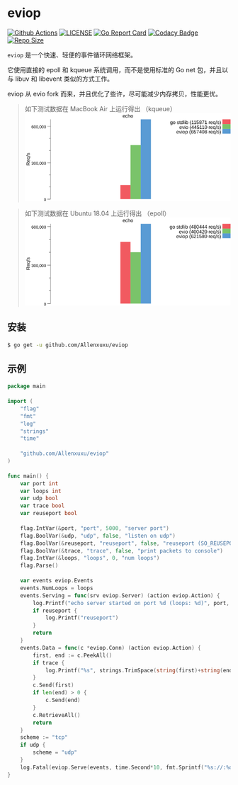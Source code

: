 # eviop 

[![Github Actions](https://github.com/Allenxuxu/eviop/workflows/CI/badge.svg)](https://github.com/Allenxuxu/eviop/actions)
[![LICENSE](https://img.shields.io/badge/LICENSE-MIT-blue)](https://github.com/Allenxuxu/eviop/blob/master/LICENSE)
[![Go Report Card](https://goreportcard.com/badge/github.com/Allenxuxu/eviop)](https://goreportcard.com/report/github.com/Allenxuxu/eviop)
[![Codacy Badge](https://api.codacy.com/project/badge/Grade/8c65a000618048e3a453bb59a2207663)](https://app.codacy.com/app/Allenxuxu/eviop?utm_source=github.com&utm_medium=referral&utm_content=Allenxuxu/eviop&utm_campaign=Badge_Grade_Settings)
[![Repo Size](https://img.shields.io/github/repo-size/Allenxuxu/eviop.svg?style=flat)](https://img.shields.io/github/repo-size/Allenxuxu/eviop.svg?style=flat)

`eviop` 是一个快速、轻便的事件循环网络框架。

它使用直接的 epoll 和 kqueue 系统调用，而不是使用标准的 Go net 包，并且以与 libuv 和 libevent 类似的方式工作。

eviop 从 evio fork 而来，并且优化了些许，尽可能减少内存拷贝，性能更优。

> 如下测试数据在 MacBook Air 上运行得出 （kqueue）
![image](benchmarks/out/echo.png)

> 如下测试数据在 Ubuntu 18.04 上运行得出 （epoll）
![image](benchmarks/out/epoll-echo.png)

## 安装

```bash
$ go get -u github.com/Allenxuxu/eviop
```

## 示例

```go
package main

import (
	"flag"
	"fmt"
	"log"
	"strings"
	"time"

	"github.com/Allenxuxu/eviop"
)

func main() {
	var port int
	var loops int
	var udp bool
	var trace bool
	var reuseport bool

	flag.IntVar(&port, "port", 5000, "server port")
	flag.BoolVar(&udp, "udp", false, "listen on udp")
	flag.BoolVar(&reuseport, "reuseport", false, "reuseport (SO_REUSEPORT)")
	flag.BoolVar(&trace, "trace", false, "print packets to console")
	flag.IntVar(&loops, "loops", 0, "num loops")
	flag.Parse()

	var events eviop.Events
	events.NumLoops = loops
	events.Serving = func(srv eviop.Server) (action eviop.Action) {
		log.Printf("echo server started on port %d (loops: %d)", port, srv.NumLoops)
		if reuseport {
			log.Printf("reuseport")
		}
		return
	}
	events.Data = func(c *eviop.Conn) (action eviop.Action) {
		first, end := c.PeekAll()
		if trace {
			log.Printf("%s", strings.TrimSpace(string(first)+string(end)))
		}
		c.Send(first)
		if len(end) > 0 {
			c.Send(end)
		}
		c.RetrieveAll()
		return
	}
	scheme := "tcp"
	if udp {
		scheme = "udp"
	}
	log.Fatal(eviop.Serve(events, time.Second*10, fmt.Sprintf("%s://:%d?reuseport=%t", scheme, port, reuseport)))
}

```
